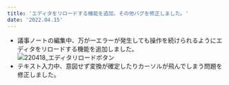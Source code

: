 ```yaml
---
title: 'エディタをリロードする機能を追加、その他バグを修正しました。'
date: '2022.04.15'
---
```


- 議事ノートの編集中、万が一エラーが発生しても操作を続けられるようにエディタをリロードする機能を追加しました。
![220418_エディタリロードボタン](https://user-images.githubusercontent.com/92074639/163773657-832ee739-8df1-4433-9624-60c370bacf05.png)
- テキスト入力中、意図せず変換が確定したりカーソルが飛んでしまう問題を修正しました。
